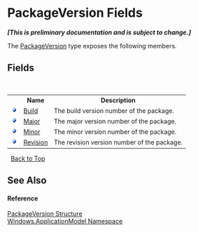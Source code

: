 # PackageVersion Fields
 _**\[This is preliminary documentation and is subject to change.\]**_

The <a href="T_Windows_ApplicationModel_PackageVersion">PackageVersion</a> type exposes the following members.


## Fields
&nbsp;<table><tr><th></th><th>Name</th><th>Description</th></tr><tr><td>![Public field](media/pubfield.gif "Public field")</td><td><a href="F_Windows_ApplicationModel_PackageVersion_Build">Build</a></td><td>
The build version number of the package.</td></tr><tr><td>![Public field](media/pubfield.gif "Public field")</td><td><a href="F_Windows_ApplicationModel_PackageVersion_Major">Major</a></td><td>
The major version number of the package.</td></tr><tr><td>![Public field](media/pubfield.gif "Public field")</td><td><a href="F_Windows_ApplicationModel_PackageVersion_Minor">Minor</a></td><td>
The minor version number of the package.</td></tr><tr><td>![Public field](media/pubfield.gif "Public field")</td><td><a href="F_Windows_ApplicationModel_PackageVersion_Revision">Revision</a></td><td>
The revision version number of the package.</td></tr></table>&nbsp;
<a href="#packageversion-fields">Back to Top</a>

## See Also


#### Reference
<a href="T_Windows_ApplicationModel_PackageVersion">PackageVersion Structure</a><br /><a href="N_Windows_ApplicationModel">Windows.ApplicationModel Namespace</a><br />